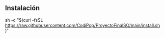 ## Instalación

sh -c "$(curl -fsSL https://raw.githubusercontent.com/CodiPop/ProyectoFinalSO/main/install.sh)"